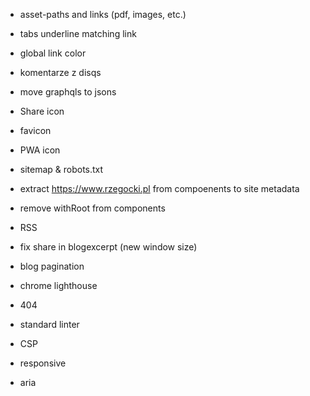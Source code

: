 * asset-paths and links (pdf, images, etc.)
* tabs underline matching link
* global link color
* komentarze z disqs
* move graphqls to jsons
* Share icon
* favicon
* PWA icon
* sitemap & robots.txt
* extract https://www.rzegocki.pl from compoenents to site metadata
* remove withRoot from components
* RSS

* fix share in blogexcerpt (new window size)
* blog pagination
* chrome lighthouse
* 404
* standard linter
* CSP
* responsive
* aria
